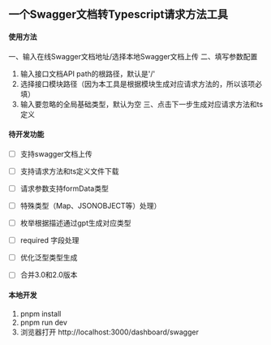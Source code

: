 ## 一个Swagger文档转Typescript请求方法工具

#### 使用方法
一、输入在线Swagger文档地址/选择本地Swagger文档上传
二、填写参数配置
1. 输入接口文档API path的根路径，默认是'/'
2. 选择接口模块路径（因为本工具是根据模块生成对应请求方法的，所以该项必填）
3. 输入要忽略的全局基础类型，默认为空
三、点击下一步生成对应请求方法和ts定义

#### 待开发功能
- [ ] 支持swagger文档上传
- [ ] 支持请求方法和ts定义文件下载
- [ ] 请求参数支持formData类型
- [ ] 特殊类型（Map、JSONOBJECT等）处理）
- [ ] 枚举根据描述通过gpt生成对应类型
- [ ] required 字段处理
- [ ] 优化泛型类型生成
- [ ] 合并3.0和2.0版本


#### 本地开发
1. pnpm install
2. pnpm run dev
3. 浏览器打开 http://localhost:3000/dashboard/swagger